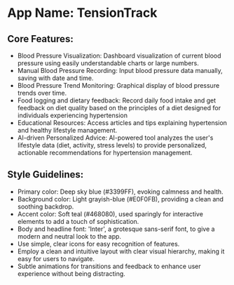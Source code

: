 # **App Name**: TensionTrack

## Core Features:

- Blood Pressure Visualization: Dashboard visualization of current blood pressure using easily understandable charts or large numbers.
- Manual Blood Pressure Recording: Input blood pressure data manually, saving with date and time.
- Blood Pressure Trend Monitoring: Graphical display of blood pressure trends over time.
- Food logging and dietary feedback: Record daily food intake and get feedback on diet quality based on the principles of a diet designed for individuals experiencing hypertension
- Educational Resources: Access articles and tips explaining hypertension and healthy lifestyle management.
- AI-driven Personalized Advice: AI-powered tool analyzes the user's lifestyle data (diet, activity, stress levels) to provide personalized, actionable recommendations for hypertension management.

## Style Guidelines:

- Primary color: Deep sky blue (#3399FF), evoking calmness and health.
- Background color: Light grayish-blue (#E0F0FB), providing a clean and soothing backdrop.
- Accent color: Soft teal (#468080), used sparingly for interactive elements to add a touch of sophistication.
- Body and headline font: 'Inter', a grotesque sans-serif font, to give a modern and neutral look to the app.
- Use simple, clear icons for easy recognition of features.
- Employ a clean and intuitive layout with clear visual hierarchy, making it easy for users to navigate.
- Subtle animations for transitions and feedback to enhance user experience without being distracting.